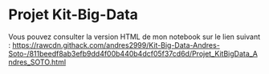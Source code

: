 # Projet Kit-Big-Data
Vous pouvez consulter la version HTML de mon notebook sur le lien suivant : 
https://rawcdn.githack.com/andres2999/Kit-Big-Data-Andres-Soto-/811beedf8ab3efb9dd4f00b440b4dcf05f37cd6d/Projet_KitBigData_Andres_SOTO.html
